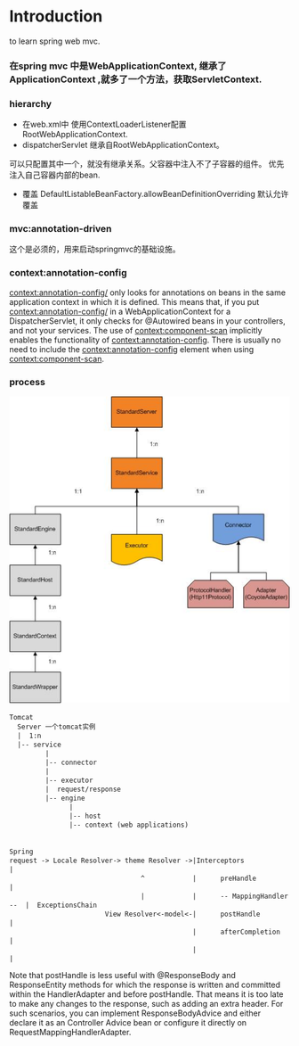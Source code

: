 # Introduction

to learn spring web mvc.

### 在spring mvc 中是WebApplicationContext, 继承了ApplicationContext ,就多了一个方法，获取ServletContext.

### hierarchy
 
-  在web.xml中 使用ContextLoaderListener配置RootWebApplicationContext.
-  dispatcherServlet 继承自RootWebApplicationContext。

可以只配置其中一个，就没有继承关系。父容器中注入不了子容器的组件。
优先注入自己容器内部的bean.

- 覆盖
DefaultListableBeanFactory.allowBeanDefinitionOverriding 默认允许覆盖

### mvc:annotation-driven
这个是必须的，用来启动springmvc的基础设施。

### context:annotation-config
<context:annotation-config/> only looks for annotations on beans in the same application context in which it is defined. This means that, if you put <context:annotation-config/> in a WebApplicationContext for a DispatcherServlet, it only checks for @Autowired beans in your controllers, and not your services.
The use of <context:component-scan> implicitly enables the functionality of <context:annotation-config>. There is usually no need to include the <context:annotation-config> element when using <context:component-scan>.


### process
![tomcat](tomcat.jpg)
```
Tomcat
  Server 一个tomcat实例
  |  1:n
  |-- service
         | 
         |-- connector 
         |       
         |-- executor
         |  request/response
         |-- engine
               |
               |-- host
               |-- context (web applications)

     
Spring
request -> Locale Resolver-> theme Resolver ->|Interceptors                | 
                                 ^            |      preHandle             |    
                                 |            |      -- MappingHandler --  |  ExceptionsChain             
                        View Resolver<-model<-|      postHandle            |     
                                              |      afterCompletion       |          
                                              |                            |
```

Note that postHandle is less useful with @ResponseBody and ResponseEntity methods for which the response is written and committed within the HandlerAdapter and before postHandle. That means it is too late to make any changes to the response, such as adding an extra header. For such scenarios, you can implement ResponseBodyAdvice and either declare it as an Controller Advice bean or configure it directly on RequestMappingHandlerAdapter. 